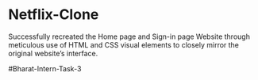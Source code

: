 # Netflix-Clone
Successfully recreated the Home page and Sign-in page Website through meticulous use of HTML and CSS visual elements to closely mirror the original website’s interface.

#Bharat-Intern-Task-3

